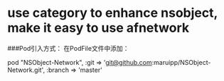 use category to enhance nsobject, make it easy to use afnetwork
================
###Pod引入方式：
在PodFile文件中添加：

pod "NSObject-Network", :git => 'git@github.com:maruipp/NSObject-Network.git', :branch => 'master'
